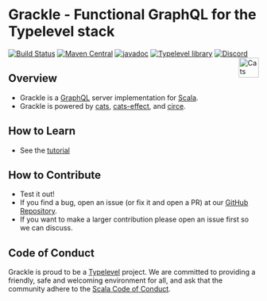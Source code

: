 # Grackle - Functional GraphQL for the Typelevel stack

[![Build Status](https://github.com/typelevel/grackle/workflows/Continuous%20Integration/badge.svg?branch=main)](https://github.com/typelevel/grackle/actions?query=branch%3Amain+workflow%3A%22Continuous+Integration%22)
[![Maven Central](https://img.shields.io/maven-central/v/org.typelevel/grackle-core_2.13?versionPrefix=0)](https://img.shields.io/maven-central/v/org.typelevel/grackle-core_2.13?versionPrefix=0)
[![javadoc](https://javadoc.io/badge2/org.typelevel/grackle-core_2.13/javadoc.svg)](https://javadoc.io/doc/org.typelevel/grackle-core_2.13)
[![Typelevel library](https://img.shields.io/badge/typelevel-library-green.svg)](https://typelevel.org/projects/#grackle)
[![Discord](https://img.shields.io/discord/632277896739946517.svg?label=&logo=discord&logoColor=ffffff&color=404244&labelColor=6A7EC2)](https://discord.gg/GYD4J9w8EK)
<a href="https://typelevel.org/cats/"><img src="https://typelevel.org/cats/img/cats-badge.svg" height="40px" align="right" alt="Cats friendly" /></a>

## Overview

* Grackle is a [GraphQL](https://graphql.org/) server implementation for [Scala](https://www.scala-lang.org).
* Grackle is powered by [cats](http://typelevel.org/cats/), [cats-effect](https://typelevel.org/cats-effect/), and
  [circe](https://circe.github.io/circe/).

## How to Learn

* See the [tutorial](https://typelevel.org/grackle)

## How to Contribute

- Test it out!
- If you find a bug, open an issue (or fix it and open a PR) at our [GitHub
  Repository](https://github.com/typelevel/grackle).
- If you want to make a larger contribution please open an issue first so we can discuss.

## Code of Conduct

Grackle is proud to be a [Typelevel](https://typelevel.org/) project.  We are committed to providing a friendly, safe
and welcoming environment for all, and ask that the community adhere to the [Scala Code of
Conduct](https://www.scala-lang.org/conduct/).
